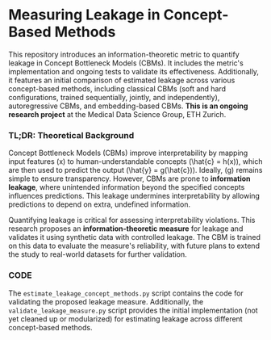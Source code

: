 # Measuring Leakage in Concept-Based Methods

This repository introduces an information-theoretic metric to quantify leakage in Concept Bottleneck Models (CBMs). It includes the metric's implementation and ongoing tests to validate its effectiveness. Additionally, it features an initial comparison of estimated leakage across various concept-based methods, including classical CBMs (soft and hard configurations, trained sequentially, jointly, and independently), autoregressive CBMs, and embedding-based CBMs. **This is an ongoing research project** at the Medical Data Science Group, ETH Zurich.

### TL;DR: Theoretical Background

Concept Bottleneck Models (CBMs) improve interpretability by mapping input features \(x\) to human-understandable concepts \(\hat{c} = h(x)\), which are then used to predict the output \(\hat{y} = g(\hat{c})\). Ideally, \(g\) remains simple to ensure transparency. However, CBMs are prone to **information leakage**, where unintended information beyond the specified concepts influences predictions. This leakage undermines interpretability by allowing predictions to depend on extra, undefined information.

Quantifying leakage is critical for assessing interpretability violations. This research proposes an **information-theoretic measure** for leakage and validates it using synthetic data with controlled leakage. The CBM is trained on this data to evaluate the measure's reliability, with future plans to extend the study to real-world datasets for further validation.

### CODE

The `estimate_leakage_concept_methods.py` script contains the code for validating the proposed leakage measure. Additionally, the `validate_leakage_measure.py` script provides the initial implementation (not yet cleaned up or modularized) for estimating leakage across different concept-based methods.
